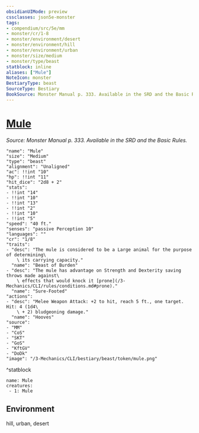 ```yaml
---
obsidianUIMode: preview
cssclasses: json5e-monster
tags:
- compendium/src/5e/mm
- monster/cr/1-8
- monster/environment/desert
- monster/environment/hill
- monster/environment/urban
- monster/size/medium
- monster/type/beast
statblock: inline
aliases: ["Mule"]
NoteIcon: monster
BestiaryType: beast
SourceType: Bestiary
BookSource: Monster Manual p. 333. Available in the SRD and the Basic Rules.
---
```

# [Mule](3-Mechanics\CLI\bestiary\beast/mule.md)
*Source: Monster Manual p. 333. Available in the SRD and the Basic Rules.*  

```statblock
"name": "Mule"
"size": "Medium"
"type": "beast"
"alignment": "Unaligned"
"ac": !!int "10"
"hp": !!int "11"
"hit_dice": "2d8 + 2"
"stats":
- !!int "14"
- !!int "10"
- !!int "13"
- !!int "2"
- !!int "10"
- !!int "5"
"speed": "40 ft."
"senses": "passive Perception 10"
"languages": ""
"cr": "1/8"
"traits":
- "desc": "The mule is considered to be a Large animal for the purpose of determining\
    \ its carrying capacity."
  "name": "Beast of Burden"
- "desc": "The mule has advantage on Strength and Dexterity saving throws made against\
    \ effects that would knock it [prone](/3-Mechanics/CLI/rules/conditions.md#prone)."
  "name": "Sure-Footed"
"actions":
- "desc": "Melee Weapon Attack: +2 to hit, reach 5 ft., one target. Hit: 4 (1d4\
    \ + 2) bludgeoning damage."
  "name": "Hooves"
"source":
- "MM"
- "CoS"
- "SKT"
- "GoS"
- "KftGV"
- "DoDk"
"image": "/3-Mechanics/CLI/bestiary/beast/token/mule.png"
```
^statblock

```encounter-table
name: Mule
creatures:
 - 1: Mule
```

## Environment

hill, urban, desert